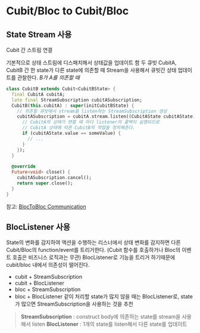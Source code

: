 # Cubit/Bloc to Cubit/Bloc

## State Stream 사용
Cubit 간 스트림 연결

기본적으로 상태 스트림에 디스패치해서 상태값을 업데이트 함 
두 큐빗 CubitA, CubitB 간 한 state가 다른 state에 의존할 때 Stream을 사용해서 큐빗간 상태 업데이트를 관찰한다.
*B가 A를 의존할 때*
```dart
class CubitB extends Cubit<CubitBState> {
  final CubitA cubitA;
  late final StreamSubscription cubitASubscription;
  CubitB(this.cubitA) : super(initCubitBState) {
    // 의존할 큐빗에서 stream을 listen하는 StreamSubscription 생성
    cubitASubscription = cubitA.stream.listen((CubitAState cubitAState) {
      // CubitA의 상태가 변할 때 마다 listener의 콜백이 실행되므로 
      // CubitA 상태에 따른 CubitB의 작업을 정의해준다.
      if (cubitAState.value == someValue) {
        // ...
      }
    });
  }
  
  @override
  Future<void> close() {
    cubitASubscription.cancel();
    return super.close();
  }
}
```

참고: [BlocToBloc Communication](https://bloclibrary.dev/architecture/#bloc-to-bloc-communication)

## BlocListener 사용
State의 변화를 감지하여 액션을 수행하는 리스너에서 상태 변화를 감지하면 다른 Cubit/Bloc의 function/event를 트리거한다. 
(Cubit 함수를 호출하거나 Bloc의 이벤트 호출은 비즈니스 로직과는 무관)
BlocListener로 기능을 트리거 하기때문에 cubit/bloc 내에서 의존성이 떨어진다.  

- cubit + StreamSubscription
- cubit + BlocListener
- bloc + StreamSubscription
- bloc + BlocListener
같이 처리할 state가 많지 않을 때는 BlocListener로, state가 많으면 StreamSubscription을 사용하는 것을 추천
> **StreamSubscription** : construct body에 의존하는 state를 stream을 사용해서 listen
> **BlocListener** : 1개의 state를 listen해서 다른 state를 업데이트 